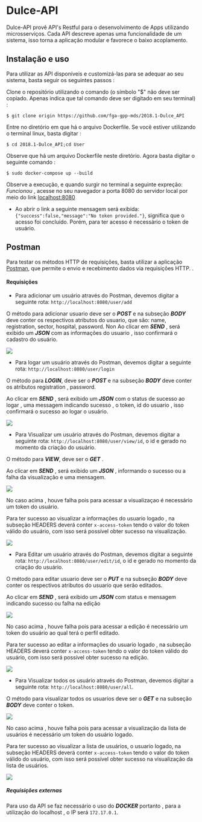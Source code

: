 # Dulce-API

Dulce-API provê API's Restful para o desenvolvimento de Apps utilizando microsserviços.
Cada API descreve apenas uma funcionalidade de um sistema, isso torna a aplicação modular e favorece o baixo acoplamento.

## Instalação e uso

Para utilizar as API disponíveis e customizá-las para se adequar ao seu sistema, basta seguir os seguintes passos :

Clone o repositório utilizando o comando (o símbolo "$" não deve ser copiado. Apenas indica que tal comando
deve ser digitado em seu terminal) :

    $ git clone origin https://github.com/fga-gpp-mds/2018.1-Dulce_API

Entre no diretório em que há o arquivo Dockerfile. Se você estiver utilizando o terminal linux, basta digitar :

    $ cd 2018.1-Dulce_API;cd User

Observe que há um arquivo Dockerfile neste diretório. Agora basta digitar o seguinte comando :

    $ sudo docker-compose up --build

Observe a execução, e quando surgir no terminal a seguinte expreção: _Funcionou_ , acesse no seu navegador a porta 8080
do servidor local por meio do link [localhost:8080](http://localhost:8080)

* Ao abrir o link a seguinte mensagem será exibida: `{"success":false,"message":"No token provided."}`, significa que o acesso foi concluído. Porém, para ter acesso é necessário o token de usuário.

## Postman

Para testar os métodos HTTP de requisições, basta utilizar a aplicação [Postman](https://www.getpostman.com/),
que permite o envio e recebimento dados via requisições HTTP.
.

#### Requisições

*  Para adicionar um usuário através do Postman, devemos digitar a seguinte rota: `http://localhost:8080/user/add`

O método para adicionar usuario deve ser o ***POST*** e na subseção ***BODY*** deve conter os respectivos atributos do usuario, que são:
name, registration, sector, hospital, password.
Non
Ao clicar em ***SEND*** , será exibido um ***JSON*** com as informações do usuario , isso confirmará o cadastro do usuário.

 <img src='src/img/PostmanAdd.png'>

 * Para logar um usuário através do Postman, devemos digitar a seguinte rota: `http://localhost:8080/user/login`

 O método para ***LOGIN***, deve ser o ***POST*** e na subseção ***BODY*** deve conter os atributos registration , password.

Ao clicar em ***SEND*** , será exibido um ***JSON*** com o status de sucesso ao logar , uma messagem indicando sucesso , o token, id do usuario , isso confirmará o sucesso ao logar o usuário.

<img src='src/img/PostmanLogin.jpg'>

* Para Visualizar um usuário através do Postman, devemos digitar a seguinte rota: `http://localhost:8080/user/view/id`, o id e gerado no momento da criação do usuário.

O método para ***VIEW***, deve ser o ***GET*** .

Ao clicar em ***SEND*** , será exibido um ***JSON*** , informando o sucesso ou a falha da visualização e uma mensagem.

<img src='src/img/PostmanViewFailed.png'>

No caso acima , houve falha pois para acessar a visualizaçao é necessário um token do usuário.

Para ter sucesso ao visualizar a informações do usuario logado , na subseção HEADERS deverá conter `x-access-token` tendo o valor do token válido  do usuário, com isso será possível obter sucesso na visualização.

<img src='src/img/PostmanViewSucess.png'>

* Para Editar um usuário através do Postman, devemos digitar a seguinte rota: `http://localhost:8080/user/edit/id`, o id e gerado no momento da criação do usuário.

O método para editar usuario deve ser o ***PUT*** e na subseção ***BODY*** deve conter os respectivos atributos do usuario que serão editados.

Ao clicar em ***SEND*** , será exibido um ***JSON*** com status e mensagem indicando sucesso ou falha na edição

<img src='src/img/EditUserFailed.jpg'>

No caso acima , houve falha pois para acessar a edição é necessário um token do usuário ao qual terá o perfil editado.

Para ter sucesso ao editar a informações do usuario logado , na subseção HEADERS deverá conter `x-access-token` tendo o valor do token válido  do usuário, com isso será possível obter sucesso na edição.

<img src='src/img/EditUserSucess.jpg'>

* Para Visualizar todos os usuário através do Postman, devemos digitar a seguinte rota: `http://localhost:8080/user/all`.

O método para visualizar todos os usuarios deve ser o ***GET*** e na subseção ***BODY*** deve conter o token.

<img src='src/img/PostmanListFail.png'>

No caso acima , houve falha pois para acessar a visualização da lista de usuários é necessário um token do usuário logado.

Para ter sucesso ao visualizar a lista de usuários, o usuario logado, na subseção HEADERS deverá conter `x-access-token` tendo o valor do token válido  do usuário, com isso será possível obter sucesso na visualização da lista de usuários.

<img src='src/img/PostmanListSucess.png'>

##### Requisições externas

Para uso da API se faz necessário o uso do ***DOCKER*** portanto , para a utilização do localhost , o IP será `172.17.0.1`.
